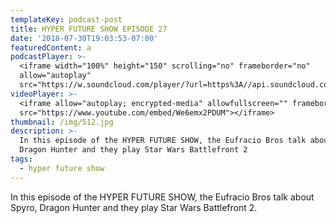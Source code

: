 ```yaml
---
templateKey: podcast-post
title: HYPER FUTURE SHOW EPISODE 27
date: '2018-07-30T19:03:53-07:00'
featuredContent: a
podcastPlayer: >-
  <iframe width="100%" height="150" scrolling="no" frameborder="no"
  allow="autoplay"
  src="https://w.soundcloud.com/player/?url=https%3A//api.soundcloud.com/tracks/426936111&color=%23ff5500&auto_play=false&hide_related=false&show_comments=true&show_user=true&show_reposts=false&show_teaser=true&visual=true"></iframe>
videoPlayer: >-
  <iframe allow="autoplay; encrypted-media" allowfullscreen="" frameborder="0"
  src="https://www.youtube.com/embed/We6emx2PDUM"></iframe>
thumbnail: /img/512.jpg
description: >-
  In this episode of the HYPER FUTURE SHOW, the Eufracio Bros talk about Spyro,
  Dragon Hunter and they play Star Wars Battlefront 2
tags:
  - hyper future show
---
```

<p>In this episode of the HYPER FUTURE SHOW, the Eufracio Bros talk about Spyro, Dragon Hunter and they play Star Wars Battlefront 2.</p>
